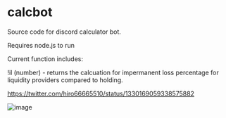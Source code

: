 # calcbot

Source code for discord calculator bot.

Requires node.js to run

Current function includes:

!il (number) - returns the calcuation for impermanent loss percentage for liquidity providers compared to holding.

https://twitter.com/hiro66665510/status/1330169059338575882

![image](https://pbs.twimg.com/media/EnW0DvSXUAEcfyC?format=png&name=small)
